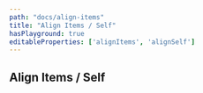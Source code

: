```yaml
---
path: "docs/align-items"
title: "Align Items / Self"
hasPlayground: true
editableProperties: ['alignItems', 'alignSelf']
---
```


## Align Items / Self